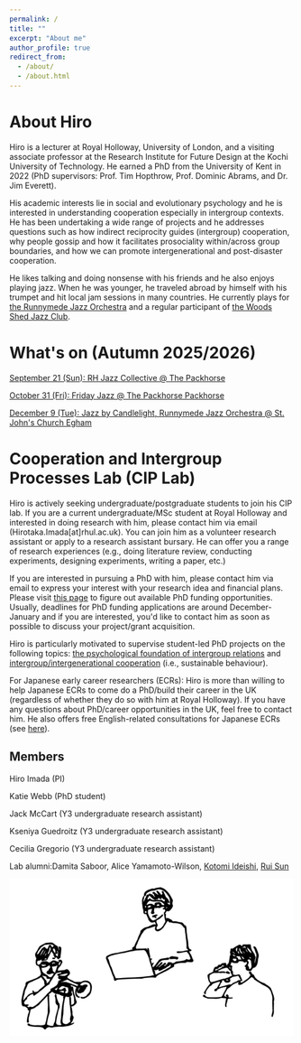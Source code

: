 ```yaml
---
permalink: /
title: ""
excerpt: "About me"
author_profile: true
redirect_from: 
  - /about/
  - /about.html
---
```


# About Hiro

Hiro is a lecturer at Royal Holloway, University of London, and a visiting associate professor at the Research Institute for Future Design at the Kochi University of Technology. He earned a PhD from the University of Kent in 2022 (PhD supervisors: Prof. Tim Hopthrow, Prof. Dominic Abrams, and Dr. Jim Everett). 
 

His academic interests lie in social and evolutionary psychology and he is interested in understanding cooperation especially in intergroup contexts. He has been undertaking a wide range of projects and he addresses questions such as how indirect reciprocity guides (intergroup) cooperation, why people gossip and how it facilitates prosociality within/across group boundaries, and how we can promote intergenerational and post-disaster cooperation.

He likes talking and doing nonsense with his friends and he also enjoys playing jazz. When he was younger, he traveled abroad by himself with his trumpet and hit local jam sessions in many countries. He currently plays for [the Runnymede Jazz Orchestra](https://runnymedejazzorchestra.co.uk/) and a regular participant of [the Woods Shed Jazz Club](https://www.villagecentre.org.uk/group/the-woods-shed-jazz-club/). 


# What's on (Autumn 2025/2026)

[September 21 (Sun): RH Jazz Collective @ The Packhorse](https://www.su.rhul.ac.uk/thepackhorse/events/) 

[October 31 (Fri): Friday Jazz @ The Packhorse Packhorse](https://www.su.rhul.ac.uk/thepackhorse/events/) 

[December 9 (Tue): Jazz by Candlelight, Runnymede Jazz Orchestra @ St. John's Church Egham ](https://runnymedejazzorchestra.co.uk/) 

# Cooperation and Intergroup Processes Lab (CIP Lab)

Hiro is actively seeking undergraduate/postgraduate students to join his CIP lab. 
If you are a current undergraduate/MSc student at Royal Holloway and interested in doing research with him, please contact him via email (Hirotaka.Imada[at]rhul.ac.uk). You can join him as a volunteer research assistant or apply to a research assistant bursary. He can offer you a range of research experiences (e.g., doing literature review, conducting experiments, designing experiments, writing a paper, etc.) 

If you are interested in pursuing a PhD with him, please contact him via email to express your interest with your research idea and financial plans. Please visit [this page](https://www.royalholloway.ac.uk/research-and-teaching/departments-and-schools/psychology/studying-here/research-degrees/) to figure out available PhD funding opportunities. Usually, deadlines for PhD funding applications are around December-January and if you are interested, you'd like to contact him as soon as possible to discuss your project/grant acquisition. 

Hiro is particularly motivated to supervise student-led PhD projects on the following topics: [the psychological foundation of intergroup relations](https://www.royalholloway.ac.uk/research-and-teaching/departments-and-schools/psychology/studying-here/research-degrees/research-degree-potential-projects/) and [intergroup/intergenerational cooperation](https://www.royalholloway.ac.uk/research-and-teaching/departments-and-schools/psychology/studying-here/research-degrees/sedarc/) (i.e., sustainable behaviour).

For Japanese early career researchers (ECRs): Hiro is more than willing to help Japanese ECRs to come do a PhD/build their career in the UK (regardless of whether they do so with him at Royal Holloway). If you have any questions about PhD/career opportunities in the UK, feel free to contact him. He also offers free English-related consultations for Japanese ECRs (see [here](https://twitter.com/Hiro_IMADA/status/1707291163659502064)). 

## Members
Hiro Imada (PI)

Katie Webb (PhD student)

Jack McCart (Y3 undergraduate research assistant)

Kseniya Guedroitz (Y3 undergraduate research assistant)

Cecilia Gregorio (Y3 undergraduate research assistant)


Lab alumni:Damita Saboor, Alice Yamamoto-Wilson, [Kotomi Ideishi](https://www.linkedin.com/in/kotomiideishi/?originalSubdomain=nl), [Rui Sun](https://applicationspub.unil.ch/interpub/noauth/php/Un/UnPers.php?PerNum=1284330&LanCode=8)



![image](/assets/images/imada_web_touka_c-01-r.png)

